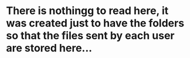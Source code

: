 # There is nothingg to read here, it was created just to have the folders so that the files sent by each user are stored here...